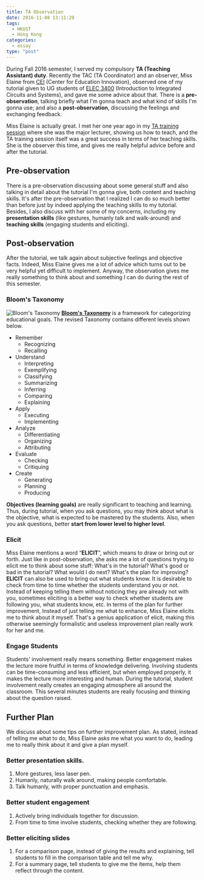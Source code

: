 ```yaml
---
title: TA Observation
date: 2016-11-08 13:11:29
tags:
  - HKUST
  - Hong Kong
categories:
  - essay
type: "post"
---
```

During Fall 2016 semester, I served my compulsory **TA (Teaching Assistant) duty**. Recently the TAC (TA Coordinator) and an observer, Miss Elaine from [CEI](http://cei.ust.hk/) (Center for Education Innovation), observed one of my tutorial given to UG students of [ELEC 3400](http://www.ece.ust.hk/public/programs/ug_course.html) (Introduction to Integrated Circuits and Systems), and gave me some advice about that. There is a **pre-observation**, talking briefly what I'm gonna teach and what kind of skills I'm gonna use; and also a **post-observation**, discussing the feelings and exchanging feedback.

<!--more-->

Miss Elaine is actually great. I met her one year ago in my [TA training session](http://cei.ust.hk/gta-training-program) where she was the major lecturer, showing us how to teach, and the TA training session itself was a great success in terms of her teaching skills. She is the observer this time, and gives me really helpful advice before and after the tutorial.

## Pre-observation
There is a pre-observation discussing about some general stuff and also talking in detail about the tutorial I'm gonna give, both content and teaching skills. It's after the pre-observation that I realized I can do so much better than before just by indeed applying the teaching skills to my tutorial.
Besides, I also discuss with her some of my concerns, including my **presentation skills** (like gestures, humanly talk and walk-around) and **teaching skills** (engaging students and eliciting).

## Post-observation
After the tutorial, we talk again about subjective feelings and objective facts. Indeed, Miss Elaine gives me a lot of advice which turns out to be very helpful yet difficult to implement. Anyway, the observation gives me really something to think about and something I can do during the rest of this semester.
### Bloom's Taxonomy
![Bloom's Taxonomy](/uploads/2016/BloomTaxonomy.jpg "Bloom's Taxonomy: remember, understand, apply, analyze, evaluate and create")
[**Bloom's Taxonomy**](https://cft.vanderbilt.edu/guides-sub-pages/blooms-taxonomy/) is a framework for categorizing educational goals. The revised Taxonomy contains different levels shown below.
* Remember
  * Recognizing
  * Recalling
* Understand
  * Interpreting
  * Exemplifying
  * Classifying
  * Summarizing
  * Inferring
  * Comparing
  * Explaining
* Apply
  * Executing
  * Implementing
* Analyze
  * Differentiating
  * Organizing
  * Attributing
* Evaluate
  * Checking
  * Critiquing
* Create
  * Generating
  * Planning
  * Producing

**Objectives (learning goals)** are really significant to teaching and learning. Thus, during tutorial, when you ask questions, you may think about what is the objective, what is expected to be mastered by the students. Also, when you ask questions, better **start from lower level to higher level**.
### Elicit
Miss Elaine mentions a word “**ELICIT**”, which means to draw or bring out or forth. Just like in post-observation, she asks me a lot of questions trying to elicit me to think about some stuff: What's in the tutorial? What's good or bad in the tutorial? What would I do next? What's the plan for improving?
**ELICIT** can also be used to bring out what students know. It is desirable to check from time to time whether the students understand you or not. Instead of keeping telling them without noticing they are already not with you, sometimes eliciting is a better way to check whether students are following you, what students know, etc.
In terms of the plan for further improvement, Instead of just telling me what to enhance, Miss Elaine elicits me to think about it myself. That's a genius application of elicit, making this otherwise seemingly formalistic and useless improvement plan really work for her and me.
### Engage Students
Students' involvement really means something. Better engagement makes the lecture more fruitful in terms of knowledge delivering. Involving students can be time-consuming and less efficient, but when employed properly, it makes the lecture more interesting and human.
During the tutorial, student involvement really creates an engaging atmosphere all around the classroom. This several minutes students are really focusing and thinking about the question raised.

## Further Plan
We discuss about some tips on further improvement plan. As stated, instead of telling me what to do, Miss Elaine asks me what you want to do, leading me to really think about it and give a plan myself.
### Better presentation skills.
1. More gestures, less laser pen.
2. Humanly, naturally walk around, making people comfortable.
3. Talk humanly, with proper punctuation and emphasis.

### Better student engagement
1. Actively bring individuals together for discussion.
2. From time to time involve students, checking whether they are following.

### Better eliciting slides
1. For a comparison page, instead of giving the results and explaining, tell students to fill in the comparison table and tell me why.
2. For a summary page, tell students to give me the items, help them reflect through the content.
